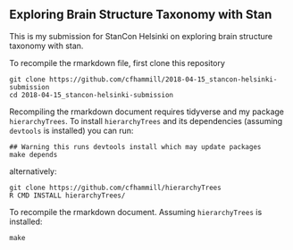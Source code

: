 ## Exploring Brain Structure Taxonomy with Stan

This is my submission for StanCon Helsinki on exploring
brain structure taxonomy with stan.

To recompile the rmarkdown file, first clone this repository

```
git clone https://github.com/cfhammill/2018-04-15_stancon-helsinki-submission
cd 2018-04-15_stancon-helsinki-submission
```

Recompiling the rmarkdown document requires tidyverse and my package
`hierarchyTrees`. To install `hierarchyTrees` and its dependencies
(assuming `devtools` is installed) you can run:

```
## Warning this runs devtools install which may update packages
make depends
```

alternatively:

```
git clone https://github.com/cfhammill/hierarchyTrees
R CMD INSTALL hierarchyTrees/
```

To recompile the rmarkdown document. Assuming `hierarchyTrees`
is installed:

```
make 
```

